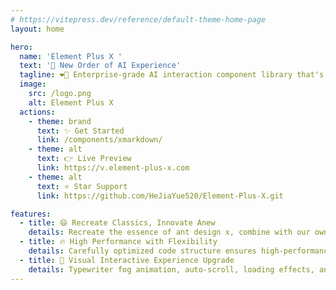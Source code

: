 ```yaml
---
# https://vitepress.dev/reference/default-theme-home-page
layout: home

hero:
  name: 'Element Plus X '
  text: '🚀 New Order of AI Experience'
  tagline: ❤️‍🔥 Enterprise-grade AI interaction component library that's ready to use out of the box, making building intelligent interfaces as simple as building blocks. RICH design paradigm, creating excellent AI interface solutions, leading the new intelligent experience. ❤️‍🔥
  image:
    src: /logo.png
    alt: Element Plus X
  actions:
    - theme: brand
      text: ✨ Get Started
      link: /components/xmarkdown/
    - theme: alt
      text: 👉 Live Preview
      link: https://v.element-plus-x.com
    - theme: alt
      text: ⭐ Star Support
      link: https://github.com/HeJiaYue520/Element-Plus-X.git

features:
  - title: 😄 Recreate Classics, Innovate Anew
    details: Recreate the essence of ant design x, combine with our own innovations, no JSX syntax required, bringing familiar yet surprising component usage experience, helping projects stand out.
  - title: 🔥 High Performance with Flexibility
    details: Carefully optimized code structure ensures high-performance component operation while supporting high customization to adapt to various complex business logic.
  - title: 💖 Visual Interactive Experience Upgrade
    details: Typewriter fog animation, auto-scroll, loading effects, and other detailed touches bring users vivid visual experiences, enhancing application interactivity and appeal.
---
```

